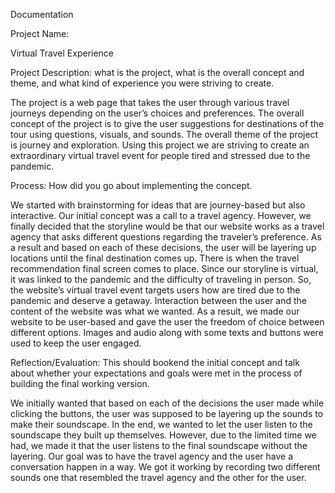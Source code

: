 Documentation

Project Name: 

Virtual Travel Experience 

Project Description: what is the project, what is the overall concept and theme, and what kind of experience you were striving to create.

The project is a web page that takes the user through various travel journeys depending on the user’s choices and preferences. The overall concept of the project is to give the user suggestions for destinations of the tour using questions, visuals, and sounds. The overall theme of the project is journey and exploration. Using this project we are striving to create an extraordinary virtual travel event for people tired and stressed due to the pandemic.

Process: How did you go about implementing the concept.

We started with brainstorming for ideas that are journey-based but also interactive. Our initial concept was a call to a travel agency. However, we finally decided that the storyline would be that our website works as a travel agency that asks different questions regarding the traveler’s preference. As a result and based on each of these decisions, the user will be layering up locations until the final destination comes up. There is when the travel recommendation final screen comes to place. Since our storyline is virtual, it was linked to the pandemic and the difficulty of traveling in person. So, the website’s virtual travel event targets users how are tired due to the pandemic and deserve a getaway. 
Interaction between the user and the content of the website was what we wanted. As a result, we made our website to be user-based and gave the user the freedom of choice between different options. Images and audio along with some texts and buttons were used to keep the user engaged.


Reflection/Evaluation: This should bookend the initial concept and talk about whether your expectations and goals were met in the process of building the final working version.

We initially wanted that based on each of the decisions the user made while clicking the buttons, the user was supposed to be layering up the sounds to make their soundscape. In the end, we wanted to let the user listen to the soundscape they built up themselves. However, due to the limited time we had, we made it that the user listens to the final soundscape without the layering. Our goal was to have the travel agency and the user have a conversation happen in a way. We got it working by recording two different sounds one that resembled the travel agency and the other for the user.
